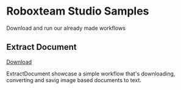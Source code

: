# Roboxteam Studio Samples
Download and run our already made workflows

## Extract Document
[Download](ExtractDocuments.zip) 

ExtractDocument showcase a simple workflow that's downloading, converting and savig image based documents to text.


